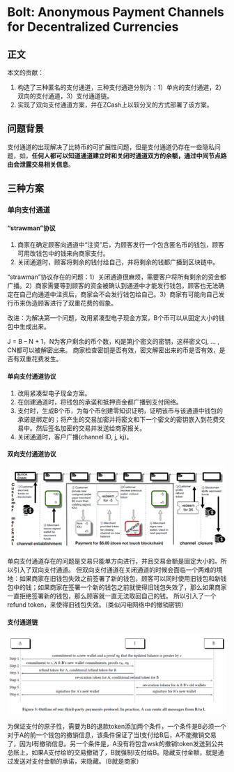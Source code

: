 <!--
 * @Author: ZhXZhao
 * @Date: 2020-12-05 17:35:00
 * @LastEditors: ZhXZhao
 * @LastEditTime: 2020-12-06 21:09:31
 * @Description: file content
-->
# Bolt: Anonymous Payment Channels for Decentralized Currencies

## 正文

本文的贡献：
1. 构造了三种匿名的支付通道，三种支付通道分别为：1）单向的支付通道，2）双向的支付通道，3）支付通道链。
2. 实现了双向支付通道方案，并在ZCash上以软分叉的方式部署了该方案。

## 问题背景

支付通道的出现解决了比特币的可扩展性问题，但是支付通道仍存在一些隐私问题，如，**任何人都可以知道通道建立时和关闭时通道双方的余额，通过中间节点路由会泄露交易相关信息**。

## 三种方案

### 单向支付通道

#### “strawman”协议

1. 商家在确定顾客向通道中“注资”后，为顾客发行一个包含匿名币的钱包，顾客可用改钱包中的钱来向商家支付。
2. 关闭通道时，顾客将剩余的钱付给自己，并将剩余的钱都广播到区块链中。

“strawman”协议存在的问题：1）关闭通道很麻烦，需要客户将所有剩余的资金都广播。2）商家需要等到顾客的资金被确认到通道中才能发行钱包，顾客也无法确定在自己向通道中注资后，商家会不会发行钱包给自己。3）商家有可能向自己发行币来伪造顾客进行了双重花费的假象。

改进：为解决第一个问题，改用紧凑型电子现金方案，B个币可以从固定大小的钱包中生成出来。

J = B – N + 1，N为客户剩余的币个数，Kj是第j个密文的密钥，这样密文Cj, … , CN都可以被解密出来。
商家检查密钥是否有效，密文解密出来的币是否有效，是否有双重花费发生。

#### 单向支付通道协议

1. 改用紧凑型电子现金方案。
2. 在创建通道时，将钱包的承诺和抵押资金都广播到支付网络。
3. 支付时，生成B个币，为每个币创建零知识证明，证明该币与该通道中钱包的承诺是绑定的；将产生的交易加密并将密文和下一个密文的密钥嵌入到花费交易中。然后签名加密的交易并发送给商家报关。
4. 关闭通道时，客户广播(channel ID, j, kj)。

#### 双向支付通道协议

![双向支付通道协议](pic/bidirectional.PNG "双向支付通道协议")

单向支付通道存在的问题是交易只能单方向进行，并且交易金额是固定大小的。所以引入了双向支付通道。
但双向支付通道在关闭通道的时候会面临一个两难的境地：如果商家在旧钱包失效之前签署了新的钱包，顾客可以同时使用旧钱包和新钱包中的钱；如果商家在签署一个新的钱包之前就使得旧钱包失效了，那么如果商家一直拒绝签署新的钱包，那么顾客就一直无法取回自己的钱。
所以引入了一个refund token，来使得旧钱包失效。（类似闪电网络中的撤销密钥）

#### 支付通道链

![支付通道链](pic/third-party.PNG "支付通道链")

为保证支付的原子性，需要为B的退款token添加两个条件，一个条件是B必须一个对于A的前一个钱包的撤销信息，该条件保证了当I支付给B后，A不能撤销交易了，因为I有撤销信息。另一个条件是，A没有将包含wsk的撤销token发送到公共总账上，如果A支付给I的交易撤销了，B就强制I支付给B。隐藏支付金额，就是通过发送对支付金额的承诺，来隐藏。（B就是商家）



